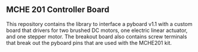## MCHE 201 Controller Board
This repository contains the library to interface a pyboard v1.1 with a custom board that drivers for two brushed DC motors, one electric linear actuator, and one stepper motor. The breakout board also contains screw terminals that break out the pyboard pins that are used with the MCHE201 kit.
